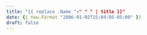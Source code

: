 ```yaml
---
title: "{{ replace .Name "-" " " | title }}"
date: {{ now.Format "2006-01-02T15:04:05-05:00" }}
draft: false
---
```


